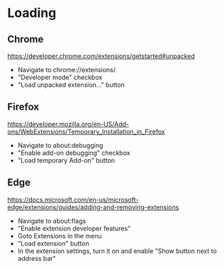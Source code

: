 

# Loading

## Chrome
https://developer.chrome.com/extensions/getstarted#unpacked

- Navigate to chrome://extensions/
- "Developer mode" checkbox
- "Load unpacked extension..." button

## Firefox
https://developer.mozilla.org/en-US/Add-ons/WebExtensions/Temporary_Installation_in_Firefox

- Navigate to about:debugging
- "Enable add-on debugging" checkbox
- "Load temporary Add-on" button

## Edge
https://docs.microsoft.com/en-us/microsoft-edge/extensions/guides/adding-and-removing-extensions

- Navigate to about:flags
- "Enable extension developer features"
- Goto Extensions in the menu
- "Load extension" button
- In the extension settings, turn it on and enable "Show button next to address bar"
